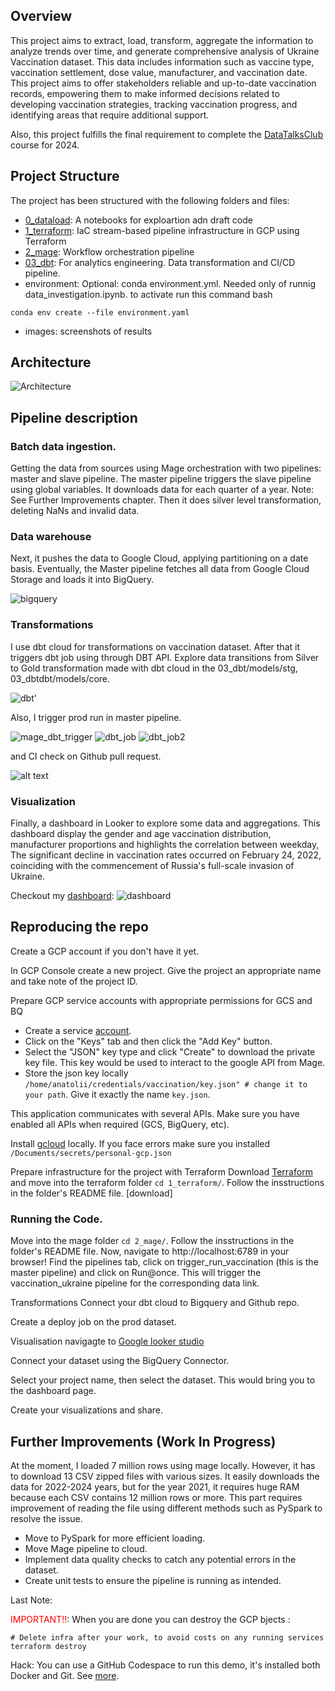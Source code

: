 
## Overview
This project aims to extract, load, transform, aggregate the information to analyze trends over time, and generate comprehensive analysis of Ukraine Vaccination dataset. This data includes information such as vaccine type, vaccination settlement, dose value, manufacturer, and vaccination date. This project aims to offer stakeholders reliable and up-to-date vaccination records, empowering them to make informed decisions related to developing vaccination strategies, tracking vaccination progress, and identifying areas that require additional support.


Also, this project fulfills the final requirement to complete the [DataTalksClub](https://github.com/DataTalksClub/data-engineering-zoomcamp/tree/main) course for 2024.


## Project Structure
The project has been structured with the following folders and files:

- [0_dataload](https://github.com/Nogromi/ukraine-vaccinations/tree/master/0_dataload): A notebooks for exploartion adn draft code 
- [1_terraform](https://github.com/Nogromi/ukraine-vaccinations/tree/master/1_terraform): IaC stream-based pipeline infrastructure in GCP using Terraform
- [2_mage](https://github.com/Nogromi/ukraine-vaccinations/tree/master/2_mage): Workflow orchestration pipeline
- [03_dbt](https://github.com/Nogromi/ukraine-vaccinations/tree/master/03_dbt): For analytics engineering. Data transformation and CI/CD pipeline.
- environment:  Optional: conda environment.yml. Needed only of runnig data_investigation.ipynb. to activate run this command
bash
```
conda env create --file environment.yaml
``` 
- images: screenshots of results

## Architecture
   ![Architecture](images/architecture.png)


## Pipeline description

 ### Batch data ingestion.
Getting the data from sources using Mage orchestration with two pipelines: master and slave pipeline. The master pipeline triggers the slave pipeline using global variables. It downloads data for each quarter of a year. Note: See Further Improvements chapter. Then it does silver level transformation, deleting NaNs and invalid data.

### Data warehouse
Next, it pushes the data to Google Cloud, applying partitioning on a date basis. Eventually, the Master pipeline fetches all data from Google Cloud Storage and loads it into BigQuery.

  ![bigquery](images/bigquery.png)

 ### Transformations

I use dbt cloud  for transformations  on vaccination dataset. 
 After that it triggers dbt job using through DBT API. Explore data transitions from  Silver to Gold transformation made with dbt cloud  in the 03_dbt/models/stg, 03_dbtdbt/models/core.
  

![dbt](images/dbt_linage.png)'

Also, I trigger prod run in master pipeline.

![mage_dbt_trigger](images/mage_dbt_trigger.png)
![dbt_job](images/dbt_cloud_job.png)
![dbt_job2](images/dbt_cloud_job2.png)

and CI check on Github pull request.

![alt text](images/cicheck.png)

  ### Visualization
  Finally, a dashboard in Looker to explore some data and aggregations. This  dashboard display the gender and age vaccination distribution, manufacturer proportions and highlights the correlation between weekday, The significant decline in vaccination rates occurred on February 24, 2022, coinciding with the commencement of Russia's full-scale invasion of Ukraine.
   
  Checkout my [dashboard](https://lookerstudio.google.com/s/lp2c8ZDbDgs):
  ![dashboard](images/visualization.png)



## Reproducing the repo


Create a GCP account if you don't have it yet.

In GCP Console create a new project. Give the project an appropriate name and take note of the project ID.

Prepare GCP service accounts with appropriate permissions for GCS and BQ


   - Create a service [account](https://cloud.google.com/iam/docs/service-accounts-create).
   - Click on the "Keys" tab and then click the "Add Key" button.
   - Select the "JSON" key type and click "Create" to download the private key file. This key would be used to interact to the google API from Mage.
   - Store the json key locally `/home/anatolii/credentials/vaccination/key.json" # change it to your path`.
Give it exactly the name `key.json`.

This application communicates with several APIs. Make sure you have enabled all APIs when required (GCS, BigQuery, etc).

Install [gcloud](https://cloud.google.com/sdk/docs/install) locally. If you face errors make sure you installed `/Documents/secrets/personal-gcp.json`

Prepare infrastructure for the project with Terraform
Download [Terraform](https://developer.hashicorp.com/terraform/install) and move into the terraform folder `cd 1_terraform/`. Follow the insstructions in the folder's README file.
[download]


### Running the Code.

 Move into the mage folder `cd 2_mage/`. Follow the insstructions in the folder's README file. Now, navigate to http://localhost:6789 in your browser! Find the pipelines tab, click on trigger_run_vaccination (this is the master pipeline) and click on Run@once. This will trigger the vaccination_ukraine pipeline for the corresponding data link.

Transformations
Connect your dbt cloud to Bigquery and Github repo. 

Create a deploy job on the prod dataset.

Visualisation 
navigagte to [Google looker studio]((https://lookerstudio.google.com/navigation/reporting))

Connect your dataset using the BigQuery Connector.

Select your project name, then select the dataset. This would bring you to the dashboard page.

Create your visualizations and share.


## Further Improvements (Work In Progress)

At the moment, I loaded 7 million rows using mage locally. However, it has to download 13 CSV zipped files with various sizes. It easily downloads the data for 2022-2024 years, but for the year 2021, it requires huge RAM because each CSV contains 12 million rows or more. This part requires improvement of reading the file using different methods such as PySpark to resolve the issue.

- Move to PySpark for more efficient loading.
- Move Mage pipeline to cloud.
- Implement data quality checks to catch any potential errors in the dataset.
- Create unit tests to ensure the pipeline is running as intended.


Last Note:

 <font color="red">IMPORTANT!!</font>: When you are done you can destroy the GCP bjects :
```shell
# Delete infra after your work, to avoid costs on any running services
terraform destroy
```
Hack: You can use a GitHub Codespace to run this demo, it's installed both Docker and Git. See [more](https://youtu.be/XOSUt8Ih3zA&list=PL3MmuxUbc_hJed7dXYoJw8DoCuVHhGEQb&index=15).